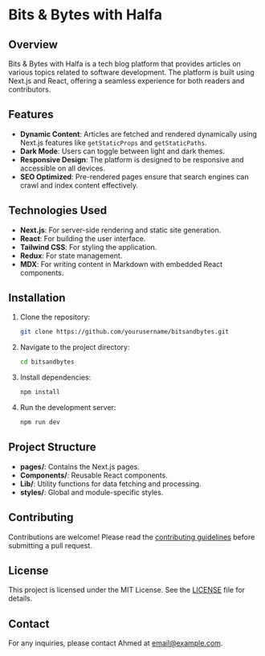 # Bits & Bytes with Halfa

## Overview
Bits & Bytes with Halfa is a tech blog platform that provides articles on various topics related to software development. The platform is built using Next.js and React, offering a seamless experience for both readers and contributors.

## Features
- **Dynamic Content**: Articles are fetched and rendered dynamically using Next.js features like `getStaticProps` and `getStaticPaths`.
- **Dark Mode**: Users can toggle between light and dark themes.
- **Responsive Design**: The platform is designed to be responsive and accessible on all devices.
- **SEO Optimized**: Pre-rendered pages ensure that search engines can crawl and index content effectively.

## Technologies Used
- **Next.js**: For server-side rendering and static site generation.
- **React**: For building the user interface.
- **Tailwind CSS**: For styling the application.
- **Redux**: For state management.
- **MDX**: For writing content in Markdown with embedded React components.

## Installation
1. Clone the repository:
   ```bash
   git clone https://github.com/yourusername/bitsandbytes.git
   ```
2. Navigate to the project directory:
   ```bash
   cd bitsandbytes
   ```
3. Install dependencies:
   ```bash
   npm install
   ```
4. Run the development server:
   ```bash
   npm run dev
   ```

## Project Structure
- **pages/**: Contains the Next.js pages.
- **Components/**: Reusable React components.
- **Lib/**: Utility functions for data fetching and processing.
- **styles/**: Global and module-specific styles.

## Contributing
Contributions are welcome! Please read the [contributing guidelines](CONTRIBUTING.md) before submitting a pull request.

## License
This project is licensed under the MIT License. See the [LICENSE](LICENSE) file for details.

## Contact
For any inquiries, please contact Ahmed at [email@example.com](mailto:email@example.com).

